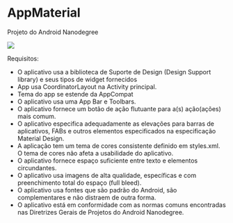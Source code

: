 # AppMaterial
Projeto do Android Nanodegree

![](https://s3-us-west-1.amazonaws.com/udacity-content/rebrand/svg/logo.min.svg) 

Requisitos:

  - O aplicativo usa a biblioteca de Suporte de Design (Design Support library) e seus tipos de widget fornecidos 
  - App usa CoordinatorLayout na Activity principal.
  - Tema do app se estende da AppCompat
  -  O aplicativo usa uma App Bar e Toolbars.
  -  O aplicativo fornece um botão de ação flutuante para a(s) ação(ações) mais comum.
  -  O aplicativo especifica adequadamente as elevações para barras de aplicativos, FABs e outros elementos especificados na especificação Material Design.
  -  A aplicação tem um tema de cores consistente definido em styles.xml. O tema de cores não afeta a usabilidade do aplicativo.
  -  O aplicativo fornece espaço suficiente entre texto e elementos circundantes.
  -  O aplicativo usa imagens de alta qualidade, específicas e com preenchimento total do espaço (full bleed).
  -  O aplicativo usa fontes que são padrão do Android, são complementares e não distraem de outra forma.
  -  O aplicativo está em conformidade com as normas comuns encontradas nas Diretrizes Gerais de Projetos do Android Nanodegree.
